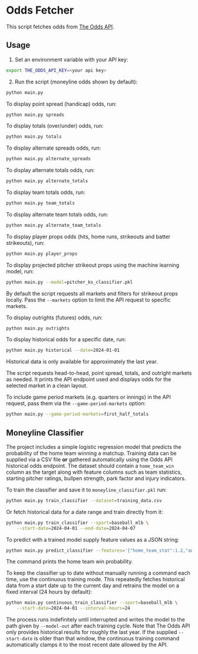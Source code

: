 # Odds Fetcher

This script fetches odds from [The Odds API](https://the-odds-api.com/).

## Usage

1. Set an environment variable with your API key:

```bash
export THE_ODDS_API_KEY=<your api key>
```

2. Run the script (moneyline odds shown by default):

```bash
python main.py
```

To display point spread (handicap) odds, run:

```bash
python main.py spreads
```

To display totals (over/under) odds, run:

```bash
python main.py totals
```

To display alternate spreads odds, run:

```bash
python main.py alternate_spreads
```

To display alternate totals odds, run:

```bash
python main.py alternate_totals
```

To display team totals odds, run:

```bash
python main.py team_totals
```

To display alternate team totals odds, run:

```bash
python main.py alternate_team_totals
```

To display player props odds (hits, home runs, strikeouts and batter strikeouts), run:

```bash
python main.py player_props
```

To display projected pitcher strikeout props using the machine learning model,
run:

```bash
python main.py --model=pitcher_ks_classifier.pkl
```

By default the script requests all markets and filters for strikeout props
locally. Pass the ``--markets`` option to limit the API request to specific
markets.

To display outrights (futures) odds, run:

```bash
python main.py outrights
```

To display historical odds for a specific date, run:

```bash
python main.py historical --date=2024-01-01
```

Historical data is only available for approximately the last year.

The script requests head-to-head, point spread, totals, and outright markets as
needed. It prints
the API endpoint used and displays odds for the selected market in a clean
layout.

To include game period markets (e.g. quarters or innings) in the API request,
pass them via the ``--game-period-markets`` option:

```bash
python main.py --game-period-markets=first_half_totals
```

## Moneyline Classifier


The project includes a simple logistic regression model that predicts the
probability of the home team winning a matchup. Training data can be supplied
via a CSV file **or** gathered automatically using the Odds API historical odds
endpoint. The dataset should contain a `home_team_win` column as the target
along with feature columns such as team statistics, starting pitcher ratings,
bullpen strength, park factor and injury indicators.

To train the classifier and save it to ``moneyline_classifier.pkl`` run:

```bash
python main.py train_classifier --dataset=training_data.csv
```

Or fetch historical data for a date range and train directly from it:

```bash
python main.py train_classifier --sport=baseball_mlb \
    --start-date=2024-04-01 --end-date=2024-04-07
```

To predict with a trained model supply feature values as a JSON string:

```bash
python main.py predict_classifier --features='{"home_team_stat":1.2,"away_team_stat":0.8}'
```

The command prints the home team win probability.

To keep the classifier up to date without manually running a command each time,
use the continuous training mode. This repeatedly fetches historical data from a
start date up to the current day and retrains the model on a fixed interval
(24&nbsp;hours by default):

```bash
python main.py continuous_train_classifier --sport=baseball_mlb \
    --start-date=2024-04-01 --interval-hours=24
```

The process runs indefinitely until interrupted and writes the model to the path
given by ``--model-out`` after each training cycle.
Note that The Odds API only provides historical results for roughly the last
year. If the supplied ``--start-date`` is older than that window, the
continuous training command automatically clamps it to the most recent date
allowed by the API.
